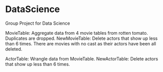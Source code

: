 DataScience
===========

Group Project for Data Science 

MovieTable: Aggregate data from 4 movie tables from rotten tomato. Duplicates are dropped.
NewMovieTable: Delete actors that show up less than 6 times. There are movies with no cast as their actors have been all deleted.

ActorTable: Wrangle data from MovieTable.
NewActorTable: Delete actors that show up less than 6 times.